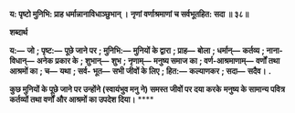 **य: पृष्टो मुनिभि: प्राह धर्मान्नानाविधाञ्छुभान् ।** **नृणां वर्णाश्रमाणां च सर्वभूतहित: सदा ॥ ३८॥** 

**शब्दार्थ** 

**य:—** **जो** **; पृष्ट:—** **पूछे जाने पर** **; मुनिभि:—** **मुनियों के द्वारा** **; प्राह—** **बोला** **; धर्मान्—** **कर्तव्य** **; नाना-विधान्—** **अनेक** **प्रकार के** **; शुभान्—** **शुभ** **; नृणाम्—** **मनुष्य समाज का** **; वर्ण-आश्रमाणाम्—** **वर्णों तथा आश्रमों का** **; च—** **यथा** **; सर्व-** **भूत—** **सभी जीवों के लिए** **; हित:—** **कल्याणकर** **; सदा—** **सदैव।** **.** 

**कुछ मुनियों के पूछे जाने पर उन्होंने (स्वायंभुव मनु ने) समस्त जीवों पर दया करके** **मनुष्य के सामान्य पवित्र कर्तव्यों तथा वर्णों और आश्रमों का उपदेश दिया।** **** 